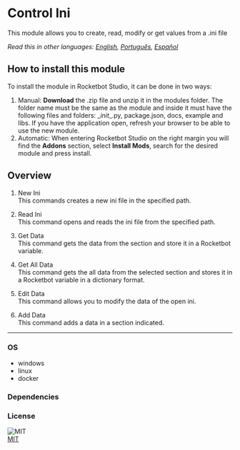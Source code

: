 # Control Ini
  
This module allows you to create, read, modify or get values from a .ini file  

*Read this in other languages: [English](README.md), [Português](README.pr.md), [Español](README.es.md)*

## How to install this module
  
To install the module in Rocketbot Studio, it can be done in two ways:
1. Manual: __Download__ the .zip file and unzip it in the modules folder. The folder name must be the same as the module and inside it must have the following files and folders: \__init__.py, package.json, docs, example and libs. If you have the application open, refresh your browser to be able to use the new module.
2. Automatic: When entering Rocketbot Studio on the right margin you will find the **Addons** section, select **Install Mods**, search for the desired module and press install.  


## Overview


1. New Ini  
This commands creates a new ini file in the specified path.

2. Read Ini  
This command opens and reads the ini file from the specified path.

3. Get Data  
This command gets the data from the section and store it in a Rocketbot variable.

4. Get All Data  
This command gets the all data from the selected section and stores it in a Rocketbot variable in a dictionary format.

5. Edit Data  
This command allows you to modify the data of the open ini.

6. Add Data  
This command adds a data in a section indicated.  




----
### OS

- windows
- linux
- docker

### Dependencies

### License
  
![MIT](https://camo.githubusercontent.com/107590fac8cbd65071396bb4d04040f76cde5bde/687474703a2f2f696d672e736869656c64732e696f2f3a6c6963656e73652d6d69742d626c75652e7376673f7374796c653d666c61742d737175617265)  
[MIT](http://opensource.org/licenses/mit-license.ph)
